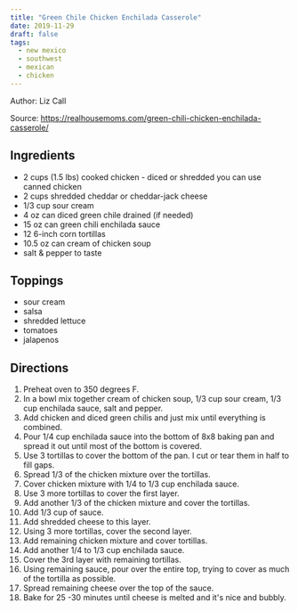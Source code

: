 ```yaml
---
title: "Green Chile Chicken Enchilada Casserole"
date: 2019-11-29
draft: false
tags:
  - new mexico
  - southwest
  - mexican
  - chicken
---
```


Author: Liz Call

Source: https://realhousemoms.com/green-chili-chicken-enchilada-casserole/

## Ingredients

- 2 cups (1.5 lbs) cooked chicken - diced or shredded you can use canned chicken
- 2 cups shredded cheddar or cheddar-jack cheese
- 1/3 cup sour cream
- 4 oz can diced green chile drained (if needed)
- 15 oz can green chili enchilada sauce
- 12 6-inch corn tortillas
- 10.5 oz can cream of chicken soup
- salt & pepper to taste

## Toppings

- sour cream
- salsa
- shredded lettuce
- tomatoes
- jalapenos

## Directions

1. Preheat oven to 350 degrees F.
2. In a bowl mix together cream of chicken soup, 1/3 cup sour cream, 1/3 cup enchilada sauce, salt and pepper.
3. Add chicken and diced green chilis and just mix until everything is combined.
4. Pour 1/4 cup enchilada sauce into the bottom of 8x8 baking pan and spread it out until most of the bottom is covered.
5. Use 3 tortillas to cover the bottom of the pan. I cut or tear them in half to fill gaps.
6. Spread 1/3 of the chicken mixture over the tortillas.
7. Cover chicken mixture with 1/4 to 1/3 cup enchilada sauce.
8. Use 3 more tortillas to cover the first layer.
9. Add another 1/3 of the chicken mixture and cover the tortillas.
10. Add 1/3 cup of sauce.
11. Add shredded cheese to this layer.
12. Using 3 more tortillas, cover the second layer.
13. Add remaining chicken mixture and cover tortillas.
14. Add another 1/4 to 1/3 cup enchilada sauce.
15. Cover the 3rd layer with remaining tortillas.
16. Using remaining sauce, pour over the entire top, trying to cover as much of the tortilla as possible.
17. Spread remaining cheese over the top of the sauce.
18. Bake for 25 -30 minutes until cheese is melted and it's nice and bubbly.
